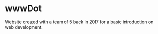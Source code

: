 # wwwDot
Website created with a team of 5 back in 2017 for a basic introduction on web development.
